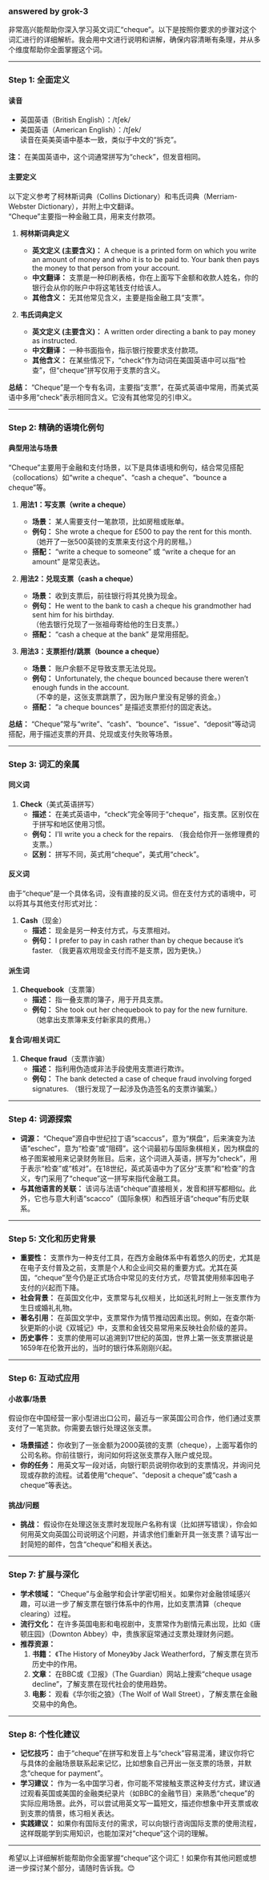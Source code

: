 ### answered by grok-3
非常高兴能帮助你深入学习英文词汇“cheque”。以下是按照你要求的步骤对这个词汇进行的详细解析。我会用中文进行说明和讲解，确保内容清晰有条理，并从多个维度帮助你全面掌握这个词。

---

### Step 1: 全面定义

#### 读音
- 英国英语（British English）：/tʃek/  
- 美国英语（American English）：/tʃek/  
读音在英美英语中基本一致，类似于中文的“拆克”。

**注：** 在美国英语中，这个词通常拼写为“check”，但发音相同。

#### 主要定义
以下定义参考了柯林斯词典（Collins Dictionary）和韦氏词典（Merriam-Webster Dictionary），并附上中文翻译。  
“Cheque”主要指一种金融工具，用来支付款项。

1. **柯林斯词典定义**  
   - **英文定义 (主要含义)：** A cheque is a printed form on which you write an amount of money and who it is to be paid to. Your bank then pays the money to that person from your account.  
   - **中文翻译：** 支票是一种印刷表格，你在上面写下金额和收款人姓名，你的银行会从你的账户中将这笔钱支付给该人。  
   - **其他含义：** 无其他常见含义，主要是指金融工具“支票”。

2. **韦氏词典定义**  
   - **英文定义 (主要含义)：** A written order directing a bank to pay money as instructed.  
   - **中文翻译：** 一种书面指令，指示银行按要求支付款项。  
   - **其他含义：** 在某些情况下，“check”作为动词在美国英语中可以指“检查”，但“cheque”拼写仅用于支票的含义。

**总结：** “Cheque”是一个专有名词，主要指“支票”，在英式英语中常用，而美式英语中多用“check”表示相同含义。它没有其他常见的引申义。

---

### Step 2: 精确的语境化例句

#### 典型用法与场景
“Cheque”主要用于金融和支付场景，以下是具体语境和例句，结合常见搭配（collocations）如“write a cheque”、“cash a cheque”、“bounce a cheque”等。

1. **用法1：写支票（write a cheque）**  
   - **场景：** 某人需要支付一笔款项，比如房租或账单。  
   - **例句：** She wrote a cheque for £500 to pay the rent for this month.  
     （她开了一张500英镑的支票来支付这个月的房租。）  
   - **搭配：** “write a cheque to someone” 或 “write a cheque for an amount” 是常见表达。

2. **用法2：兑现支票（cash a cheque）**  
   - **场景：** 收到支票后，前往银行将其兑换为现金。  
   - **例句：** He went to the bank to cash a cheque his grandmother had sent him for his birthday.  
     （他去银行兑现了一张祖母寄给他的生日支票。）  
   - **搭配：** “cash a cheque at the bank” 是常用搭配。

3. **用法3：支票拒付/跳票（bounce a cheque）**  
   - **场景：** 账户余额不足导致支票无法兑现。  
   - **例句：** Unfortunately, the cheque bounced because there weren’t enough funds in the account.  
     （不幸的是，这张支票跳票了，因为账户里没有足够的资金。）  
   - **搭配：** “a cheque bounces” 是描述支票拒付的固定表达。

**总结：** “Cheque”常与“write”、“cash”、“bounce”、“issue”、“deposit”等动词搭配，用于描述支票的开具、兑现或支付失败等场景。

---

### Step 3: 词汇的亲属

#### 同义词
1. **Check**（美式英语拼写）  
   - **描述：** 在美式英语中，“check”完全等同于“cheque”，指支票。区别仅在于拼写和地区使用习惯。  
   - **例句：** I’ll write you a check for the repairs. （我会给你开一张修理费的支票。）  
   - **区别：** 拼写不同，英式用“cheque”，美式用“check”。

#### 反义词
由于“cheque”是一个具体名词，没有直接的反义词。但在支付方式的语境中，可以将其与其他支付形式对比：  
1. **Cash**（现金）  
   - **描述：** 现金是另一种支付方式，与支票相对。  
   - **例句：** I prefer to pay in cash rather than by cheque because it’s faster. （我更喜欢用现金支付而不是支票，因为更快。）

#### 派生词
1. **Chequebook**（支票簿）  
   - **描述：** 指一叠支票的簿子，用于开具支票。  
   - **例句：** She took out her chequebook to pay for the new furniture. （她拿出支票簿来支付新家具的费用。）

#### 复合词/相关词汇
1. **Cheque fraud**（支票诈骗）  
   - **描述：** 指利用伪造或非法手段使用支票进行欺诈。  
   - **例句：** The bank detected a case of cheque fraud involving forged signatures. （银行发现了一起涉及伪造签名的支票诈骗案。）

---

### Step 4: 词源探索

- **词源：** “Cheque”源自中世纪拉丁语“scaccus”，意为“棋盘”，后来演变为法语“eschec”，意为“检查”或“阻碍”。这个词最初与国际象棋相关，因为棋盘的格子图案被用来记录财务账目。后来，这个词进入英语，拼写为“check”，用于表示“检查”或“核对”。在18世纪，英式英语中为了区分“支票”和“检查”的含义，专门采用了“cheque”这一拼写来指代金融工具。  
- **与其他语言的关联：** 该词与法语“chèque”直接相关，发音和拼写都相似。此外，它也与意大利语“scacco”（国际象棋）和西班牙语“cheque”有历史联系。

---

### Step 5: 文化和历史背景

- **重要性：** 支票作为一种支付工具，在西方金融体系中有着悠久的历史，尤其是在电子支付普及之前，支票是个人和企业间交易的重要方式。尤其在英国，“cheque”至今仍是正式场合中常见的支付方式，尽管其使用频率因电子支付的兴起而下降。  
- **社会背景：** 在英国文化中，支票常与礼仪相关，比如送礼时附上一张支票作为生日或婚礼礼物。  
- **著名引用：** 在英国文学中，支票常作为情节推动因素出现。例如，在查尔斯·狄更斯的小说《双城记》中，支票和金钱交易常用来反映社会阶级的差异。  
- **历史事件：** 支票的使用可以追溯到17世纪的英国，世界上第一张支票据说是1659年在伦敦开出的，当时的银行体系刚刚兴起。

---

### Step 6: 互动式应用

#### 小故事/场景
假设你在中国经营一家小型进出口公司，最近与一家英国公司合作，他们通过支票支付了一笔货款。你需要去银行处理这张支票。  
- **场景描述：** 你收到了一张金额为2000英镑的支票（cheque），上面写着你的公司名称。你前往银行，询问如何将这张支票存入账户或兑现。  
- **你的任务：** 用英文写一段对话，向银行职员说明你收到的支票情况，并询问兑现或存款的流程。试着使用“cheque”、“deposit a cheque”或“cash a cheque”等表达。

#### 挑战/问题
- **挑战：** 假设你在处理这张支票时发现账户名称有误（比如拼写错误），你会如何用英文向英国公司说明这个问题，并请求他们重新开具一张支票？请写出一封简短的邮件，包含“cheque”和相关表达。

---

### Step 7: 扩展与深化

- **学术领域：** “Cheque”与金融学和会计学密切相关。如果你对金融领域感兴趣，可以进一步了解支票在银行体系中的作用，比如支票清算（cheque clearing）过程。  
- **流行文化：** 在许多英国电影和电视剧中，支票常作为剧情元素出现，比如《唐顿庄园》（Downton Abbey）中，贵族家庭常通过支票处理财务问题。  
- **推荐资源：**  
  1. **书籍：** 《The History of Money》by Jack Weatherford，了解支票在货币历史中的作用。  
  2. **文章：** 在BBC或《卫报》（The Guardian）网站上搜索“cheque usage decline”，了解支票在现代社会的使用趋势。  
  3. **电影：** 观看《华尔街之狼》（The Wolf of Wall Street），了解支票在金融交易中的角色。

---

### Step 8: 个性化建议

- **记忆技巧：** 由于“cheque”在拼写和发音上与“check”容易混淆，建议你将它与具体的金融场景联系起来记忆，比如想象自己开出一张支票的场景，并默念“cheque for payment”。  
- **学习建议：** 作为一名中国学习者，你可能不常接触支票这种支付方式，建议通过观看英国或美国的金融类纪录片（如BBC的金融节目）来熟悉“cheque”的实际应用场景。此外，可以尝试用英文写一篇短文，描述你想象中开支票或收到支票的情景，练习相关表达。  
- **实践建议：** 如果你有国际支付的需求，可以向银行咨询国际支票的使用流程，这样既能学到实用知识，也能加深对“cheque”这个词的理解。

---

希望以上详细解析能帮助你全面掌握“cheque”这个词汇！如果你有其他问题或想进一步探讨某个部分，请随时告诉我。😊